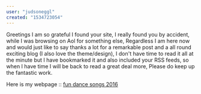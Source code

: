 ```yaml
---
user: "judsoneggl"
created: "1534723054"
---
```


Greetings I am so grateful I found your site,
I really found you by accident, while I was browsing on Aol for 
something else, Regardless I am here now and would just like to say thanks a lot for a remarkable post and a all round 
exciting blog (I also love the theme/design), I don't have time 
to read it all at the minute but I have bookmarked it and also included your RSS feeds,
so when I have time I will be back to read a great deal more, Please do keep up the fantastic work.


Here is my webpage :: <a href="http://levine78villadsen.blog5.net">fun dance songs 2016</a>
